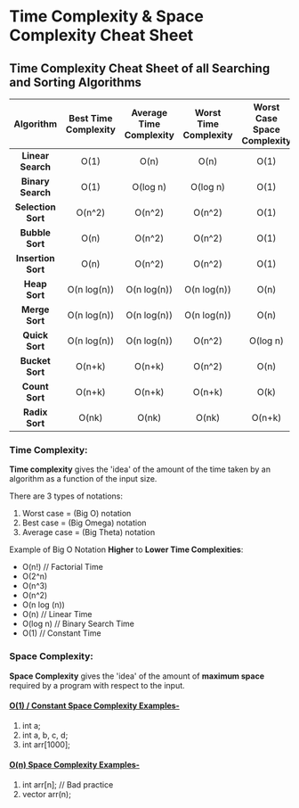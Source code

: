 # Time Complexity & Space Complexity Cheat Sheet

## Time Complexity Cheat Sheet of all Searching and Sorting Algorithms
| **Algorithm**    | **Best Time Complexity** | **Average Time Complexity** | **Worst Time Complexity** | **Worst Case Space Complexity** |
| :--------------: | :------------------:| :---------------------: | :-------------------: | :--------------: |
| **Linear Search** | O(1) | O(n) | O(n) | O(1) |
| **Binary Search** | O(1) | O(log n) | O(log n) | O(1)|
| **Selection Sort** | O(n^2) | O(n^2) | O(n^2) | O(1)|
| **Bubble Sort** | O(n) | O(n^2) | O(n^2) | O(1)|
| **Insertion Sort** | O(n) | O(n^2) | O(n^2) | O(1)|
| **Heap Sort** | O(n log(n)) | O(n log(n)) | O(n log(n)) | O(n)|
| **Merge Sort** | O(n log(n)) | O(n log(n)) | O(n log(n)) | O(n)|
| **Quick Sort** | O(n log(n)) | O(n log(n)) | O(n^2) | O(log n)|
| **Bucket Sort** | O(n+k) | O(n+k) | O(n^2) | O(n)|
| **Count Sort** | O(n+k) | O(n+k) | O(n+k) | O(k)|
| **Radix Sort** | O(nk) | O(nk) | O(nk) | O(n+k)|


### Time Complexity:
  **Time complexity** gives the 'idea' of the amount of the time taken by an algorithm as a function of the input size.
  
There are 3 types of notations:
1.	Worst case = (Big O) notation
2.	Best case = (Big Omega) notation
3.	Average case = (Big Theta) notation

Example of Big O Notation **Higher** to **Lower Time Complexities**:
* O(n!)  // Factorial Time
* O(2^n)
* O(n^3)
* O(n^2)
* O(n log (n))
* O(n)  // Linear Time
* O(log n)  // Binary Search Time
* O(1)  // Constant Time


### Space Complexity:
**Space Complexity** gives the 'idea' of the amount of **maximum space** required by a program with respect to the input.

#### <ins>O(1) / Constant Space Complexity Examples-</ins>
1. int a;
2. int a, b, c, d;
3. int arr[1000];


#### <ins>O(n) Space Complexity Examples-</ins>
1. int arr[n];  // Bad practice
2. vector<int> arr(n);
